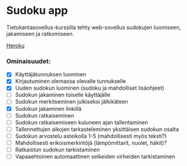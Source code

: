 # Sudoku app

Tietokantasovellus-kurssilla tehty web-sovellus sudokujen luomiseen, jakamiseen ja ratkomiseen.

[Heroku](http://valokoodari-sudoku-app.herokuapp.com/)

### Ominaisuudet:
- [x] Käyttäjätunnuksen luominen
- [x] Kirjautuminen olemassa olevalle tunnukselle
- [x] Uuden sudokun luominen (sudoku ja mahdolliset lisäohjeet)
- [ ] Sudokun jakaminen toiselle käyttäjälle
- [ ] Sudokun merkitseminen julkiseksi jälkikäteen
- [x] Sudokun jakaminen linkillä
- [ ] Sudokun ratkaiseminen
- [ ] Sudokun ratkaisemiseen kuluneen ajan tallentaminen
- [ ] Tallennettujen aikojen tarkasteleminen yksittäisen sudokun osalta
- [ ] Sudokun arvostelu asteikolla 1-5 (mahdollisesti myös teksti?)
- [ ] Mahdollisesti erikoismerkintöjä (lämpömittarit, nuolet, häkit)?
- [ ] Ratkaistun sudokun tarkistaminen
- [ ] Vapaaehtoinen automaattinen selkeiden virheiden tarkistaminen
